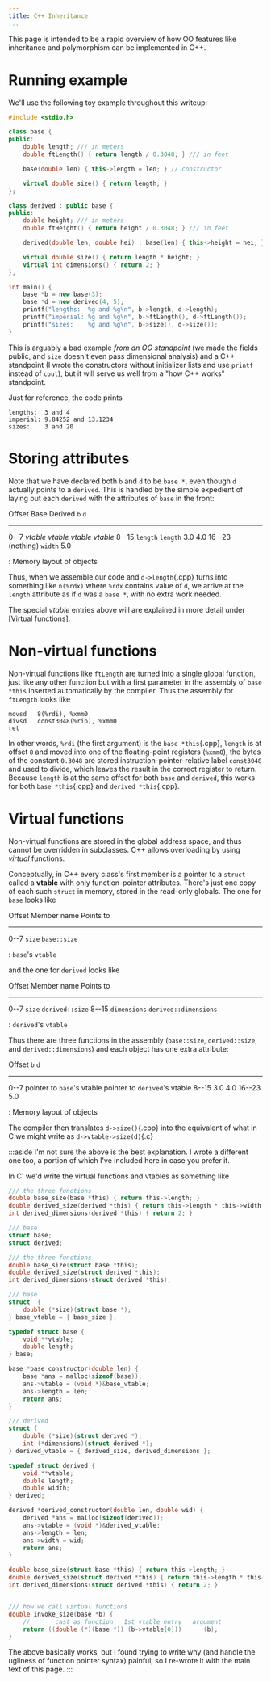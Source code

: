 ```yaml
---
title: C++ Inheritance
...
```


This page is intended to be a rapid overview of how OO features like inheritance and polymorphism can be implemented in C++.

# Running example

We'll use the following toy example throughout this writeup:

````cpp
#include <stdio.h>

class base {
public:
    double length; /// in meters
    double ftLength() { return length / 0.3048; } /// in feet

    base(double len) { this->length = len; } // constructor

    virtual double size() { return length; }
};

class derived : public base {
public:
    double height; /// in meters
    double ftHeight() { return height / 0.3048; } /// in feet

    derived(double len, double hei) : base(len) { this->height = hei; } // constructor

    virtual double size() { return length * height; }
    virtual int dimensions() { return 2; }
};

int main() {
    base *b = new base(3);
    base *d = new derived(4, 5);
    printf("lengths:  %g and %g\n", b->length, d->length);
    printf("imperial: %g and %g\n", b->ftLength(), d->ftLength());
    printf("sizes:    %g and %g\n", b->size(), d->size());
}
````

This is arguably a bad example *from an OO standpoint* (we made the fields public, and `size` doesn't even pass dimensional analysis) and a C++ standpoint (I wrote the constructors without initializer lists and use `printf` instead of `cout`),
but it will serve us well from a "how C++ works" standpoint.

Just for reference, the code prints

    lengths:  3 and 4
    imperial: 9.84252 and 13.1234
    sizes:    3 and 20

# Storing attributes

Note that we have declared both `b` and `d` to be `base *`,
even though `d` actually points to a `derived`.
This is handled by the simple expedient of laying out each `derived` with the attributes of `base` in the front:

Offset          Base        Derived     `b`         `d`
-------------   ----------  ----------  ----------  ----------
0--7            *vtable*    *vtable*    *vtable*    *vtable*
8--15           `length`    `length`    3.0         4.0
16--23          (nothing)   `width`                 5.0

: Memory layout of objects


Thus, when we assemble our code and `d->length`{.cpp} turns into something like `n(%rdx)` where `%rdx` contains value of `d`,
we arrive at the `length` attribute as if `d` was a `base *`, with no extra work needed.

The special *vtable* entries above will are explained in more detail under [Virtual functions].

# Non-virtual functions

Non-virtual functions like `ftLength` are turned into a single global function,
just like any other function
but with a first parameter in the assembly of `base *this` inserted automatically by the compiler.
Thus the assembly for `ftLength` looks like

    movsd   8(%rdi), %xmm0
    divsd   const3048(%rip), %xmm0
    ret

In other words, `%rdi` (the first argument) is the `base *this`{.cpp},
`length` is at offset `8` and moved into one of the floating-point registers (`%xmm0`),
the bytes of the constant `0.3048` are stored instruction-pointer-relative label `const3048` and used to divide,
which leaves the result in the correct register to return.
Because `length` is at the same offset for both `base` and `derived`, this works for both `base *this`{.cpp} and `derived *this`{.cpp}.

# Virtual functions

Non-virtual functions are stored in the global address space, and thus cannot be overridden in subclasses.
C++ allows overloading by using *virtual* functions.

Conceptually, in C++ every class's first member is a pointer to a `struct` called a **vtable** with only function-pointer attributes.
There's just one copy of each such `struct` in memory, stored in the read-only globals.
The one for `base` looks like

Offset          Member name     Points to
-------------   --------------  ------------------------
0--7            `size`          `base::size` 

: `base`'s `vtable`

and the one for `derived` looks like

Offset          Member name     Points to
-------------   --------------  ------------------------
0--7            `size`          `derived::size` 
8--15           `dimensions`    `derived::dimensions` 

: `derived`'s `vtable`

Thus there are three functions in the assembly (`base::size`, `derived::size`, and `derived::dimensions`)
and each object has one extra attribute:

Offset          `b`                         `d`
-------------   --------------------------- ------------------------------
0--7            pointer to `base`'s vtable  pointer to `derived`'s vtable
8--15           3.0                         4.0
16--23                                      5.0

: Memory layout of objects

The compiler then translates `d->size()`{.cpp} into the equivalent of what in C we might write as `d->vtable->size(d)`{.c}

:::aside
I'm not sure the above is the best explanation.
I wrote a different one too, a portion of which I've included here in case you prefer it.

In C' we'd write the virtual functions and vtables as something like

````c
/// the three functions
double base_size(base *this) { return this->length; }
double derived_size(derived *this) { return this->length * this->width; }
int derived_dimensions(derived *this) { return 2; }

/// base
struct base;
struct derived;

/// the three functions
double base_size(struct base *this);
double derived_size(struct derived *this);
int derived_dimensions(struct derived *this);

/// base
struct  {
    double (*size)(struct base *);
} base_vtable = { base_size };

typedef struct base {
    void **vtable;
    double length;
} base;

base *base_constructor(double len) {
    base *ans = malloc(sizeof(base));
    ans->vtable = (void *)&base_vtable;
    ans->length = len;
    return ans;
}

/// derived
struct {
    double (*size)(struct derived *);
    int (*dimensions)(struct derived *);
} derived_vtable = { derived_size, derived_dimensions };

typedef struct derived {
    void **vtable;
    double length;
    double width;
} derived;

derived *derived_constructor(double len, double wid) {
    derived *ans = malloc(sizeof(derived));
    ans->vtable = (void *)&derived_vtable;
    ans->length = len;
    ans->width = wid;
    return ans;
}

double base_size(struct base *this) { return this->length; }
double derived_size(struct derived *this) { return this->length * this->width; }
int derived_dimensions(struct derived *this) { return 2; }


/// how we call virtual functions
double invoke_size(base *b) {
    //       cast as function   1st vtable entry   argument
    return ((double (*)(base *)) (b->vtable[0]))      (b);
}
````

The above basically works, but I found trying to write why (and handle the ugliness of function pointer syntax) painful,
so I re-wrote it with the main text of this page.
:::


